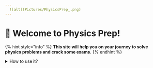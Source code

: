 ```yaml
---
  ![alt](Pictures/PhysicsPrep_.png)
---
```


# 👋 Welcome to Physics Prep!

{% hint style="info" %}
**This site will help you on your journey to solve physics problems and crack some exams.**
{% endhint %}



<details>

<summary>How to use it?</summary>

Use the sidebars to go to questions and see how they are solved.

Only look at a part of a question and then try to figure things out by yourselves from there.&#x20;

</details>

